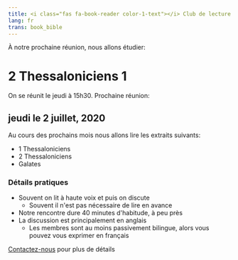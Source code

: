 ```yaml
---
title: <i class="fas fa-book-reader color-1-text"></i> Club de lecture & étude biblique <i class="fas fa-bible color-1-dark-text"></i>
lang: fr
trans: book_bible
---
```

À notre prochaine réunion, nous allons étudier:

# 2 Thessaloniciens 1

On se réunit le jeudi à 15h30. Prochaine réunion:
## jeudi le 2 juillet, 2020

Au cours des prochains mois nous allons lire les extraits suivants:
* 1 Thessaloniciens 
* 2 Thessaloniciens
* Galates

### Détails pratiques
* Souvent on lit à haute voix et puis on discute
  * Souvent il n'est pas nécessaire de lire en avance
* Notre rencontre dure 40 minutes d'habitude, à peu près
* La discussion est principalement en anglais
  * Les membres sont au moins passivement bilingue, alors vous pouvez vous exprimer en français

[Contactez-nous](/contact-fr) pour plus de détails
